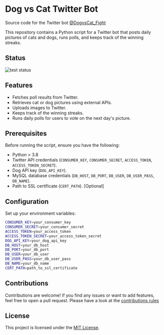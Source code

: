 # Dog vs Cat Twitter Bot

Source code for the Twitter bot [@DogvsCat_Fight](https://twitter.com/DogvsCat_Fight) 

This repository contains a Python script for a Twitter bot that posts daily pictures of cats and dogs, runs polls, and keeps track of the winning streaks.

## Status

![test status](https://github.com/glongrais/Dog_vs_Cat_twitter_bot/actions/workflows/test.yml/badge.svg)

## Features

- Fetches poll results from Twitter.
- Retrieves cat or dog pictures using external APIs.
- Uploads images to Twitter.
- Keeps track of the winning streaks.
- Runs daily polls for users to vote on the next day's picture.

## Prerequisites

Before running the script, ensure you have the following:

- Python > 3.8
- Twitter API credentials (```CONSUMER_KEY```, ```CONSUMER_SECRET```, ```ACCESS_TOKEN```, ```ACCESS_TOKEN_SECRET```).
- Dog API key (```DOG_API_KEY```).
- MySQL database credentials (```DB_HOST```, ```DB_PORT```, ```DB_USER```, ```DB_USER_PASS```, ```DB_NAME```).
- Path to SSL certificate (```CERT_PATH```). [Optional]

## Configuration

Set up your environment variables:
```Bash
CONSUMER_KEY=your_consumer_key
CONSUMER_SECRET=your_consumer_secret
ACCESS_TOKEN=your_access_token
ACCESS_TOKEN_SECRET=your_access_token_secret
DOG_API_KEY=your_dog_api_key
DB_HOST=your_db_host
DB_PORT=your_db_port
DB_USER=your_db_user
DB_USER_PASS=your_db_user_pass
DB_NAME=your_db_name
CERT_PATH=path_to_ssl_certificate
```

## Contributions

Contributions are welcome! If you find any issues or want to add features, feel free to open a pull request. Please have a look at the [contributions rules](CONTRIBUTING.md)

## License

This project is licensed under the [MIT License](https://github.com/glongrais/Dog_vs_Cat_twitter_bot/blob/main/LICENSE).
